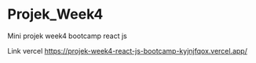 # Projek_Week4
 Mini projek week4 bootcamp react js

Link vercel
https://projek-week4-react-js-bootcamp-kyjnjfqox.vercel.app/